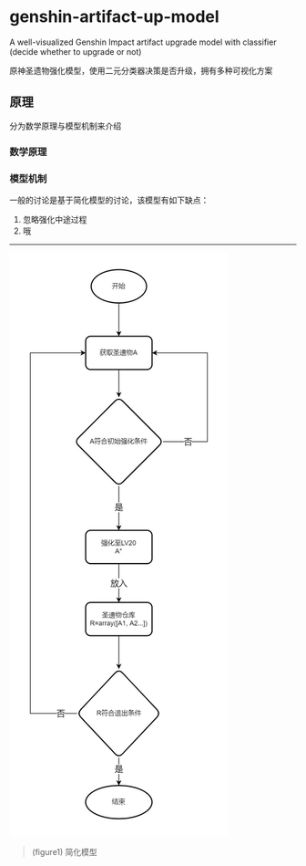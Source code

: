 # genshin-artifact-up-model

A well-visualized Genshin Impact artifact upgrade model with classifier (decide whether to upgrade or not) 

原神圣遗物强化模型，使用二元分类器决策是否升级，拥有多种可视化方案

## 原理

分为数学原理与模型机制来介绍

### 数学原理


### 模型机制

一般的讨论是基于简化模型的讨论，该模型有如下缺点：

1. 忽略强化中途过程
2. 哦

---

![simplified model](./doc/graph/simp_model.jpg)

> (figure1) 简化模型
